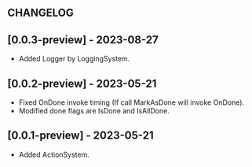 ## CHANGELOG

## [0.0.3-preview] - 2023-08-27
- Added Logger by LoggingSystem.

## [0.0.2-preview] - 2023-05-21
- Fixed OnDone invoke timing (If call MarkAsDone will invoke OnDone).
- Modified done flags are IsDone and IsAllDone. 

## [0.0.1-preview] - 2023-05-21
- Added ActionSystem.